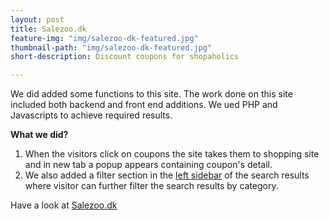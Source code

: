 ```yaml
---
layout: post
title: Salezoo.dk
feature-img: "img/salezoo-dk-featured.jpg"
thumbnail-path: "img/salezoo-dk-featured.jpg"
short-description: Discount coupons for shopaholics

---
```

We did added some functions to this site. The work done on this site included both backend and front end additions. We ued PHP and Javascripts to achieve required results.

**What we did?**
1. When the visitors click on coupons the site takes them to shopping site and in new tab a popup appears containing coupon's detail.
1. We also added a filter section in the [left sidebar](http://https://salezoo.dk/jd-sports-rabatkode/ "left sidebar") of the search results where visitor can further filter the search results by category.

Have a look at [Salezoo.dk](http://salezoo.dk "Salezoo.dk")
 